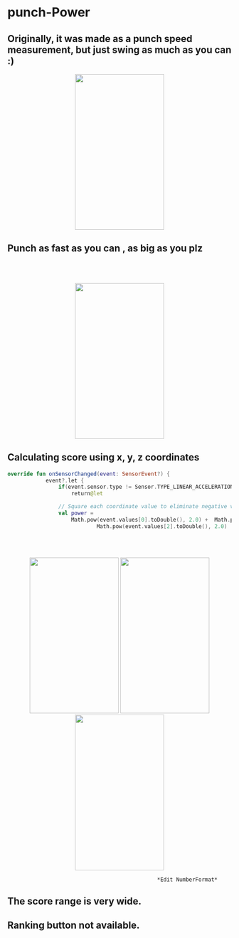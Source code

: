# punch-Power
## Originally, it was made as a punch speed measurement, but just swing as much as you can :)

<p align="center">
<img src ="https://user-images.githubusercontent.com/29934506/76324753-cd749500-6329-11ea-845d-05f3c0670678.png" align ="center" width=200 height =350/>
</p>

## Punch as fast as you can , as big as you plz
<br><br>

<p align="center">
<img src ="https://user-images.githubusercontent.com/29934506/76325022-2e9c6880-632a-11ea-8d07-c82d4cf739c7.png" width=200 height =350/>
</p>

## Calculating score using x, y, z coordinates
```kotlin
override fun onSensorChanged(event: SensorEvent?) {
            event?.let {
                if(event.sensor.type != Sensor.TYPE_LINEAR_ACCELERATION)
                    return@let

                // Square each coordinate value to eliminate negative values ​​and maximize the difference
                val power =
                    Math.pow(event.values[0].toDouble(), 2.0) +  Math.pow(event.values[1].toDouble(), 2.0) +
                            Math.pow(event.values[2].toDouble(), 2.0)
```
<br><br>

<p align="center">
   <img src ="https://user-images.githubusercontent.com/29934506/76325465-acf90a80-632a-11ea-984c-4fb06669261e.png" width=200 height =350/>  <img src ="https://user-images.githubusercontent.com/29934506/76326845-90f66880-632c-11ea-9665-81b31d0a9294.jpg" width=200 height =350/> 
            
<br>            
<img src ="https://user-images.githubusercontent.com/29934506/76397916-4e31a080-63bf-11ea-9b97-036e77705e46.png" width=200 height =350/>
</p>
      
                                                   *Edit NumberFormat* 

## The score range is very wide.
## Ranking button not available.
